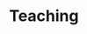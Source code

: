 ---
title: Teaching
type: landing

sections:
  - block: markdown
    content:
      title: 'Courses Taught'
      subtitle: ''
      text: |-
        **Undergraduate Courses**
        Theory I & II
          - First two semesters of a four-semester theory survey for music majors
        
        Aural Skills II, III, & IV
          - Second through fourth semesters of a four-semester aural skills survey for music majors
        
        Music Humanities
          - Introduction to music for non-music majors
                
        **Undergraduate/Graduate Courses**
        Renaissance Counterpoint
          - Model composition in modal polyphony
        
        Baroque and Classical Musical Form
          - Formal analysis of Classical-era music, and adaptations of those models to Baroque-era pieces
        
        Music and Media Revolutions
          - Examining how developments in media technology have affected music and music theorizing
        
        Graduate Theory Review
          - Refresher course in undergraduate-level theory for incoming masters-level students

        **Graduate Seminars**
        History of Music Theory I
          - From Ancient Greece through Zarlino
        
        Topics in the History of Music Theory
          - From Zarlino through Koch

    design:
      columns: '1'
 # - block: markdown
 #   content:
 #     title: 'Institutions where I've Taught'
 #     subtitle: ''
 #     text: ''
 #   design:
 #     columns: '1'




---